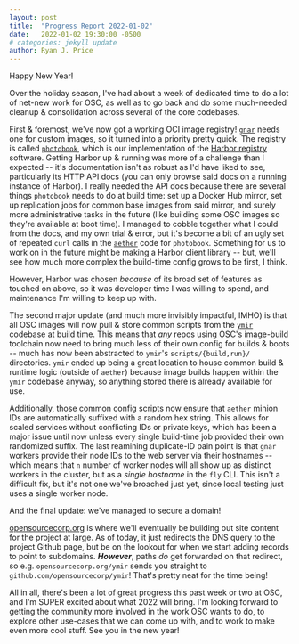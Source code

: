 ```yaml
---
layout: post
title:  "Progress Report 2022-01-02"
date:   2022-01-02 19:30:00 -0500
# categories: jekyll update
author: Ryan J. Price
---
```


Happy New Year!

Over the holiday season, I've had about a week of dedicated time to do a lot of
net-new work for OSC, as well as to go back and do some much-needed cleanup
& consolidation across several of the core codebases.

First & foremost, we've now got a working OCI image registry!
[`gnar`](https://github.com/opensourcecorp/gnar) needs one for custom images, so
it turned into a priority pretty quick. The registry is called
[`photobook`](https://github.com/opensourcecorp/photobook), which is our
implementation of the [Harbor registry](https://goharbor.io) software. Getting
Harbor up & running was more of a challenge than I expected -- it's
documentation isn't as robust as I'd have liked to see, particularly its HTTP
API docs (you can only browse said docs on a running instance of Harbor). I
really needed the API docs because there are several things `photobook` needs to
do at build time: set up a Docker Hub mirror, set up replication jobs for common
base images from said mirror, and surely more administrative tasks in the future
(like building some OSC images so they're available at boot time). I managed to
cobble together what I could from the docs, and my own trial & error, but it's
become a bit of an ugly set of repeated `curl` calls in the
[`aether`](https://github.com/opensourcecorp/aether) code for `photobook`.
Something for us to work on in the future might be making a Harbor client
library -- but, we'll see how much more complex the build-time config grows to
be first, I think.

However, Harbor was chosen *because* of its broad set of features as touched on
above, so it was developer time I was willing to spend, and maintenance I'm
willing to keep up with.

The second major update (and much more invisibly impactful, IMHO) is that all
OSC images will now pull & store common scripts from the
[`ymir`](https://github.com/opensourcecorp/ymir) codebase at build time. This
means that *any* repos using OSC's image-build toolchain now need to bring much
less of their own config for builds & boots -- much has now been abstracted to
`ymir`'s `scripts/{build,run}/` directories. `ymir` ended up being a great
location to house common build & runtime logic (outside of `aether`) because
image builds happen within the `ymir` codebase anyway, so anything stored there
is already available for use.

Additionally, those common config scripts now ensure that `aether` minion IDs
are automatically suffixed with a random hex string. This allows for scaled
services without conflicting IDs or private keys, which has been a major issue
until now unless every single build-time job provided their own randomized
suffix. The last reamining duplicate-ID pain point is that `gnar` workers
provide their node IDs to the web server via their hostnames -- which means that
`n` number of worker nodes will all show up as distinct workers in the cluster,
but as a *single hostname* in the `fly` CLI. This isn't a difficult fix, but
it's not one we've broached just yet, since local testing just uses a single
worker node.

And the final update: we've managed to secure a domain!

[opensourcecorp.org](https://opensourcecorp.org) is where we'll eventually be
building out site content for the project at large. As of today, it just
redirects the DNS query to the project Github page, but be on the lookout for
when we start adding records to point to subdomains. ***However***, paths *do*
get forwarded on that redirect, so e.g. `opensourcecorp.org/ymir` sends you
straight to `github.com/opensourcecorp/ymir`! That's pretty neat for the time
being!

All in all, there's been a lot of great progress this past week or two at OSC,
and I'm SUPER excited about what 2022 will bring. I'm looking forward to getting
the community more involved in the work OSC wants to do, to explore other
use-cases that we can come up with, and to work to make even more cool stuff.
See you in the new year!
